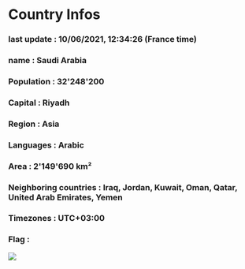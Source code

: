 # Country  Infos
### last update : 10/06/2021, 12:34:26 (France time)

### name : Saudi Arabia
### Population : 32'248'200
### Capital : Riyadh
### Region : Asia
### Languages : Arabic
### Area : 2'149'690 km²
### Neighboring countries : Iraq, Jordan, Kuwait, Oman, Qatar, United Arab Emirates, Yemen
### Timezones : UTC+03:00

### Flag :
![](https://restcountries.eu/data/sau.svg)